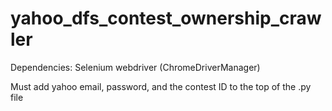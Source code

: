# yahoo_dfs_contest_ownership_crawler

Dependencies: 
Selenium
webdriver (ChromeDriverManager)

Must add yahoo email, password, and the contest ID to the top of the .py file
